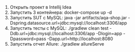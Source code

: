 1. Открыть проект в Intellij Idea
2. Запустить 3 контейнера: docker-compose up -d
3. Запустить SUT с MySQL: java -jar artifacts/aqa-shop.jar  -Dspring.datasource.url=jdbc:mysql://localhost:3306/app
4. Запустить тесты с MySQL: ./gradlew clean test -Ddb.url=jdbc:mysql://localhost:3306/app -Dlogin=app -Dpassword=pass -Dapp.url=http://localhost:8080
5. Запустить отчет Allure: ./gradlew allureServe

